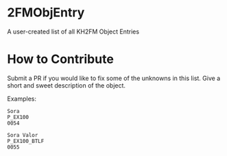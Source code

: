 # 2FMObjEntry
A user-created list of all KH2FM Object Entries

# How to Contribute
Submit a PR if you would like to fix some of the unknowns in this list. Give a short and sweet description of the object.

Examples:
```
Sora
P_EX100
0054
```
```
Sora Valor
P_EX100_BTLF
0055
```
